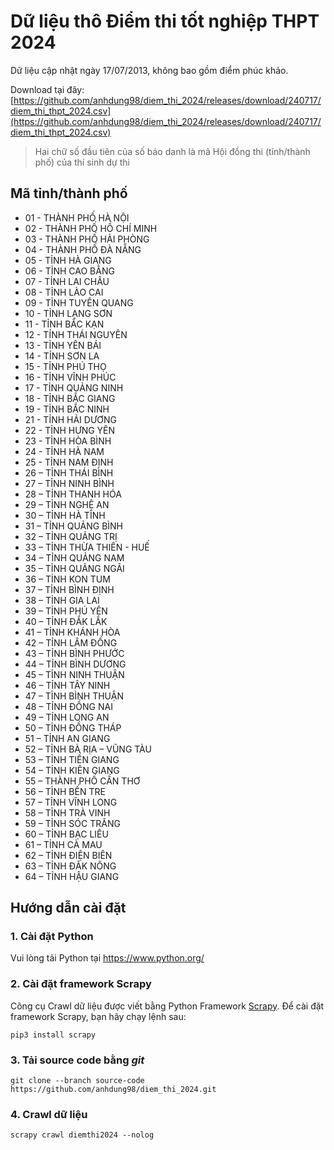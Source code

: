 # Dữ liệu thô Điểm thi tốt nghiệp THPT 2024

Dữ liệu cập nhật ngày 17/07/2013, không bao gồm điểm phúc khảo.

Download tại đây: [https://github.com/anhdung98/diem_thi_2024/releases/download/240717/diem_thi_thpt_2024.csv](https://github.com/anhdung98/diem_thi_2024/releases/download/240717/diem_thi_thpt_2024.csv)

> Hai chữ số đầu tiên của số báo danh là mã Hội đồng thi (tỉnh/thành phố) của thí sinh dự thi

## Mã tỉnh/thành phố

- 01 - THÀNH PHỐ HÀ NỘI
- 02 - THÀNH PHỐ HỒ CHÍ MINH
- 03 - THÀNH PHỐ HẢI PHÒNG
- 04 - THÀNH PHỐ ĐÀ NẴNG
- 05 - TỈNH HÀ GIANG
- 06 - TỈNH CAO BẰNG
- 07 - TỈNH LAI CHÂU
- 08 - TỈNH LÀO CAI
- 09 - TỈNH TUYÊN QUANG
- 10 - TỈNH LẠNG SƠN
- 11 - TỈNH BẮC KẠN
- 12 - TỈNH THÁI NGUYÊN
- 13 - TỈNH YÊN BÁI
- 14 - TỈNH SƠN LA
- 15 - TỈNH PHÚ THỌ
- 16 - TỈNH VĨNH PHÚC
- 17 - TỈNH QUẢNG NINH
- 18 - TỈNH BẮC GIANG
- 19 - TỈNH BẮC NINH
- 21 - TỈNH HẢI DƯƠNG
- 22 - TỈNH HƯNG YÊN
- 23 - TỈNH HÒA BÌNH
- 24 - TỈNH HÀ NAM
- 25 - TỈNH NAM ĐỊNH
- 26 – TỈNH THÁI BÌNH
- 27 – TỈNH NINH BÌNH
- 28 – TỈNH THANH HÓA
- 29 – TỈNH NGHỆ AN
- 30 – TỈNH HÀ TĨNH
- 31 – TỈNH QUẢNG BÌNH
- 32 – TỈNH QUẢNG TRỊ
- 33 – TỈNH THỪA THIÊN - HUẾ
- 34 – TỈNH QUẢNG NAM
- 35 – TỈNH QUẢNG NGÃI
- 36 – TỈNH KON TUM
- 37 – TỈNH BÌNH ĐỊNH
- 38 – TỈNH GIA LAI
- 39 – TỈNH PHÚ YÊN
- 40 – TỈNH ĐẮK LẮK
- 41 – TỈNH KHÁNH HÒA
- 42 – TỈNH LÂM ĐỒNG
- 43 – TỈNH BÌNH PHƯỚC
- 44 – TỈNH BÌNH DƯƠNG
- 45 – TỈNH NINH THUẬN
- 46 – TỈNH TÂY NINH
- 47 – TỈNH BÌNH THUẬN
- 48 – TỈNH ĐỒNG NAI
- 49 – TỈNH LONG AN
- 50 – TỈNH ĐỒNG THÁP
- 51 – TỈNH AN GIANG
- 52 – TỈNH BÀ RỊA – VŨNG TÀU
- 53 – TỈNH TIỀN GIANG
- 54 – TỈNH KIÊN GIANG
- 55 – THÀNH PHỐ CẦN THƠ
- 56 – TỈNH BẾN TRE
- 57 – TỈNH VĨNH LONG
- 58 – TỈNH TRÀ VINH
- 59 – TỈNH SÓC TRĂNG
- 60 – TỈNH BẠC LIÊU
- 61 – TỈNH CÀ MAU
- 62 – TỈNH ĐIỆN BIÊN
- 63 – TỈNH ĐĂK NÔNG
- 64 – TỈNH HẬU GIANG

## Hướng dẫn cài đặt

### 1. Cài đặt Python

Vui lòng tải Python tại https://www.python.org/

### 2. Cài đặt framework Scrapy

Công cụ Crawl dữ liệu được viết bằng Python Framework [Scrapy](https://github.com/scrapy/scrapy). Để cài đặt framework Scrapy, bạn hãy chạy lệnh sau:

`pip3 install scrapy`

### 3. Tải source code bằng _git_

`git clone --branch source-code https://github.com/anhdung98/diem_thi_2024.git`

### 4. Crawl dữ liệu

`scrapy crawl diemthi2024 --nolog`
